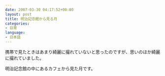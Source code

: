 ```yaml
---
date: 2007-03-30 04:17:52+00:00
layout: post
title: 明治記念館から見る月
categories:
- 日常
language:
- 日本語
---
```


携帯で見たときはあまり綺麗に撮れていないと思ったのですが、思いのほか綺麗に撮れていました。

明治記念館の中にあるカフェから見た月です。
